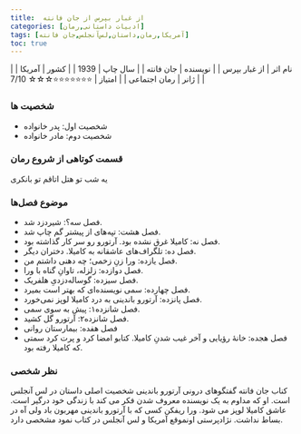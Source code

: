 ```yaml
---
title:  از غبار بپرس از جان فانته
categories: [ادبیات داستانی,رمان]
tags: [آمریکا,رمان,داستان,لس‌آنجلس,جان فانته]
toc: true
---
```



| نام اثر | از غبار بپرس |
| نویسنده | جان فانته |
| سال چاپ | 1939 |
| کشور | آمریکا |
| ژانر | رمان اجتماعی |
| امتیاز | ⭐⭐⭐⭐⭐⭐⭐☆☆☆ 7/10 |


### شخصیت ها
- شخصیت اول: پدر خانواده
- شخصیت دوم: مادر خانواده


### قسمت کوتاهی از شروع رمان

یه شب تو هتل اتاقم تو بانکری


### موضوع فصل‌ها

- فصل سه؟: شیردزد شد.
- فصل هشت: تپه‌های از پیشتر گم چاپ شد.
- فصل نه: کامیلا غرق نشده بود. آرتورو رو سر کار گذاشته بود.
- فصل ده: تلگراف‌های عاشقانه به کامیلا. 
دختران دیگر.
- فصل یازده: ورا زنِ زخمی؛ چه دهنی داشتم من.
- فصل دوازده: زلزله، تاوانِ گناه با ورا.
- فصل سیزده: گوساله‌دزدیِ هلفریک.
- فصل چهارده: سمی نویسنده‌ای که بهتر است بمیرد.
- فصل پانزده: آرتورو باندینی به درد کامیلا لوپز نمی‌خورد.
- فصل شانزده۱: پیش به سوی سمی.
- فصل شانزده۲: آرتورو گل کشید.
- فصل هفده: بیمارستان روانی
- فصل هجده: خانهٔ رؤیایی و آخر غیب شدنِ کامیلا.
کتابو امضا کرد و پرت کرد سمتی که کامیلا رفته بود. 

### نظر شخصی

کناب جان فانته گفتگوهای درونی آرتورو باندینی شخصیت اصلی داستان در لس آنجلس است. او که مداوم به یک نویسنده معروف شدن فکر می کند با زندگی خود درگیر است. عاشق کامیلا لوپز می شود. 
ورا ریفکن کسی که با آرتورو باندینی مهربون باد ولی آه در بساط نداشت. 
نژادپرستی اونموقع آمریکا و لس آنجلس در کتاب نمود مشخصی دارد. 

